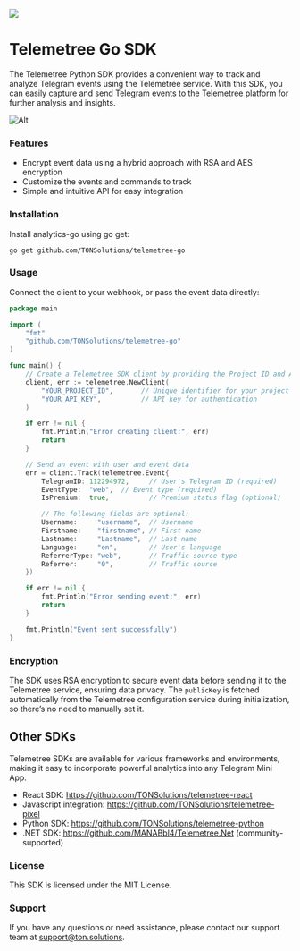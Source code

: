 ![](https://tc-images-api.s3.eu-central-1.amazonaws.com/gif_cropped.gif)
# Telemetree Go SDK

The Telemetree Python SDK provides a convenient way to track and analyze Telegram events using the Telemetree service. With this SDK, you can easily capture and send Telegram events to the Telemetree platform for further analysis and insights.

![Alt](https://repobeats.axiom.co/api/embed/18ee5bb9c80b65e0e060cd5b16802b38262b2a87.svg "Repobeats analytics image")

### Features

- Encrypt event data using a hybrid approach with RSA and AES encryption
- Customize the events and commands to track
- Simple and intuitive API for easy integration

### Installation

Install analytics-go using go get:

```shell
go get github.com/TONSolutions/telemetree-go
```

### Usage

Connect the client to your webhook, or pass the event data directly:

```go
package main

import (
	"fmt"
	"github.com/TONSolutions/telemetree-go"
)

func main() {
	// Create a Telemetree SDK client by providing the Project ID and API Key
	client, err := telemetree.NewClient(
		"YOUR_PROJECT_ID",       // Unique identifier for your project
		"YOUR_API_KEY",          // API key for authentication
	)

	if err != nil {
		fmt.Println("Error creating client:", err)
		return
	}

	// Send an event with user and event data
	err = client.Track(telemetree.Event{
		TelegramID: 112294972,     // User's Telegram ID (required)
		EventType:  "web",  // Event type (required)
		IsPremium:  true,          // Premium status flag (optional)

		// The following fields are optional:
		Username:     "username",  // Username
		Firstname:    "firstname", // First name
		Lastname:     "Lastname",  // Last name
		Language:     "en",        // User's language
		ReferrerType: "web",       // Traffic source type
		Referrer:     "0",         // Traffic source
	})

	if err != nil {
		fmt.Println("Error sending event:", err)
		return
	}

	fmt.Println("Event sent successfully")
}
```

### Encryption

The SDK uses RSA encryption to secure event data before sending it to the Telemetree service, ensuring data privacy. The `publicKey` is fetched automatically from the Telemetree configuration service during initialization, so there’s no need to manually set it.

## Other SDKs
Telemetree SDKs are available for various frameworks and environments, making it easy to incorporate powerful analytics into any Telegram Mini App.
- React SDK: https://github.com/TONSolutions/telemetree-react
- Javascript integration: https://github.com/TONSolutions/telemetree-pixel
- Python SDK: https://github.com/TONSolutions/telemetree-python
- .NET SDK: https://github.com/MANABbl4/Telemetree.Net (community-supported)

### License

This SDK is licensed under the MIT License.
### Support

If you have any questions or need assistance, please contact our support team at support@ton.solutions.
